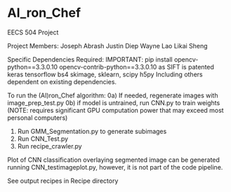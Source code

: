 # AI_ron_Chef
EECS 504 Project

Project Members:
Joseph Abrash
Justin Diep
Wayne Lao
Likai Sheng

Specific Dependencies Required:
IMPORTANT: pip install opencv-python==3.3.0.10 opencv-contrib-python==3.3.0.10 as SIFT is patented
keras
tensorflow
bs4
skimage, sklearn, scipy
h5py
Including others dependent on existing dependencies.

To run the (AI)ron_Chef algorithm:
0a) If needed, regenerate images with image_prep_test.py
0b) if model is untrained, run CNN.py to train weights
(NOTE: requires significant GPU computation power that may exceed most personal computers)

1) Run GMM_Segmentation.py to generate subimages
2) Run CNN_Test.py
3) Run recipe_crawler.py

Plot of CNN classification overlaying segmented image can be generated running CNN_testimageplot.py, however, it is not part of the code pipeline.

See output recipes in Recipe directory
